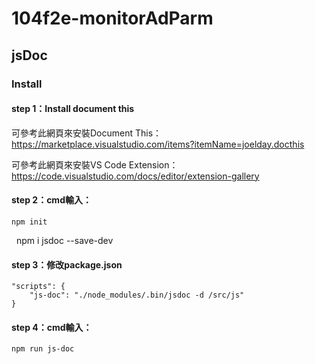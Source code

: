 # 104f2e-monitorAdParm

## jsDoc

### Install

#### step 1：Install document this
可參考此網頁來安裝Document This：
https://marketplace.visualstudio.com/items?itemName=joelday.docthis

可參考此網頁來安裝VS Code Extension：
https://code.visualstudio.com/docs/editor/extension-gallery

#### step 2：cmd輸入：
    npm init
    npm i jsdoc --save-dev

#### step 3：修改package.json
 	"scripts": {
   	 	"js-doc": "./node_modules/.bin/jsdoc -d /src/js"
 	}

#### step 4：cmd輸入：
	npm run js-doc
